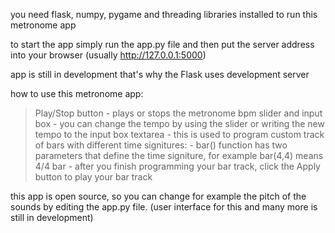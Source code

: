 you need flask, numpy, pygame and threading libraries installed to run this metronome app

to start the app simply run the app.py file and then put the server address into your browser (usually http://127.0.0.1:5000)

app is still in development that's why the Flask uses development server

how to use this metronome app:
  > Play/Stop button - plays or stops the metronome
  > bpm slider and input box - you can change the tempo by using the slider or writing the new tempo to the input box
  > textarea - this is used to program custom track of bars with different time signitures:
      - bar() function has two parameters that define the time signiture, for example bar(4,4) means 4/4 bar
      - after you finish programming your bar track, click the Apply button to play your bar track

this app is open source, so you can change for example the pitch of the sounds by editing the app.py file.
(user interface for this and many more is still in development)

